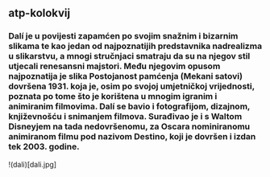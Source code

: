 ## atp-kolokvij
### Dalí je u povijesti zapamćen po svojim snažnim i bizarnim slikama te kao jedan od najpoznatijih predstavnika nadrealizma u slikarstvu, a mnogi stručnjaci smatraju da su na njegov stil utjecali renesansni majstori. Među njegovim opusom najpoznatija je slika Postojanost pamćenja (Mekani satovi) dovršena 1931. koja je, osim po svojoj umjetničkoj vrijednosti, poznata po tome što je korištena u mnogim igranim i animiranim filmovima. Dalí se bavio i fotografijom, dizajnom, književnošću i snimanjem filmova. Surađivao je i s Waltom Disneyjem na tada nedovršenomu, za Oscara nominiranomu animiranom filmu pod nazivom Destino, koji je dovršen i izdan tek 2003. godine.
!(dali)[dali.jpg]
